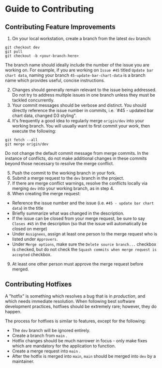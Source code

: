 # Guide to Contributing

## Contributing Feature Improvements

1. On your local workstation, create a branch from the latest `dev` branch:

```
git checkout dev
git pull
git checkout -b <your-branch-here>
```

The branch name should ideally include the number of the issue you are working on. For example, if you are working on `Issue #45` titled `Update bar chart data`, naming your branch `45-update-bar-chart-data` is a branch name which provides useful, concise instructions.

2. Changes should generally remain relevant to the issue being addressed. Do not try to address multiple issues in one branch unless they must be tackled concurrently.
3. Your commit messages should be verbose and distinct. You should directly reference the issue number in commits, i.e. `#45 - updated bar chart data, changed D3 styling". 
4. It's frequently a good idea to regularly merge `origin/dev` into your working branch. You will usually want to first commit your work, then execute the following: 

```
git fetch --all
git merge origin/dev
```

Do not change the default commit message from merge commits. In the instance of conflicts, do not make additional changes in these commits beyond those necessary to resolve the merge conflict.

5. Push the commit to the working branch in your fork.
6. Submit a merge request to the `dev` branch in the project. 
7. If there are merge conflict warnings, resolve the conflicts locally via merging `dev` into your working branch, as in step 4.
8. When creating the merge request:
  - Reference the issue number and the issue (i.e. `#45 - update bar chart data`) in the title
  - Briefly summarize what was changed in the description.
  - If the issue can be closed from your merge request, be sure to say `Closes #45` in the description (so that the issue will automatically be closed on merge)
  - Under `Assignees`, assign at least one person to the merge request who is listed under `Approvers`.
  - Under `Merge options`, make sure the `Delete source branch...` checkbox is checked, but do not check the `Squash commits when merge request is accepted` checkbox.
9. At least one other person must approve the merge request before merged.  

## Contributing Hotfixes

A "hotfix" is something which resolves a bug that is in _production_, and which needs immediate resolution. When following best software development practices, hotfixes should be extremely rare; however, they do happen.

The process for hotfixes is similar to features, except for the following:

- The `dev` branch will be ignored entirely.
- Create a branch from `main` .
- Hotfix changes should be much narrower in focus - only make fixes which are mandatory for the application to function.
- Create a merge request into `main` .
- After the hotfix is merged into `main`, `main` should be merged into `dev` by a maintainer.
